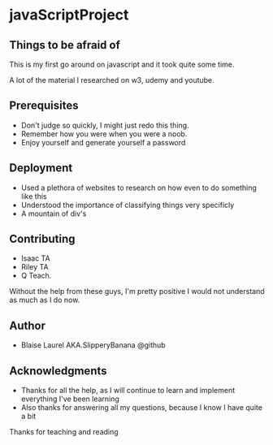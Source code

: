 # javaScriptProject

<h2>Things to be afraid of</h2>
<p>This is my first go around on javascript and it took quite some time.</p>
<p>A lot of the material I researched on w3, udemy and youtube.</p>
<h2>Prerequisites</h2>
<ul>
  <li>Don't judge so quickly, I might just redo this thing.</li>
  <li>Remember how you were when you were a noob.</li>
  <li>Enjoy yourself and generate yourself a password</li>
</ul>
<h2>Deployment</h2>
<ul>
  <li>Used a plethora of websites to research on how even to do something like this</li>
  <li>Understood the importance of classifying things very specificly</li>
  <li>A mountain of div's</li>
</ul>
<h2>Contributing</h2>
<ul>
  <li>Isaac TA</li>
  <li>Riley TA</li>
  <li> Q Teach.</li>
</ul>
<p>Without the help from these guys, I'm pretty positive I would not understand as much as I do now.</p>
<h2>Author</h2>
<ul>
  <li>Blaise Laurel AKA.SlipperyBanana @github</li>
</ul>
<h2>Acknowledgments</h2>
<ul>
  <li>Thanks for all the help, as I will continue to learn and implement everything I've been learning</li>
  <li>Also thanks for answering all my questions, because I know I have quite a bit</li>
</ul>
<p>Thanks for teaching and reading</p>

